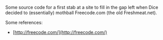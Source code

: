 Some source code for a first stab at a site to fill in the gap
left when Dice decided to (essentially) mothball Freecode.com 
(the old Freshmeat.net).

Some references:

* [http://freecode.com/](http://freecode.com/)

